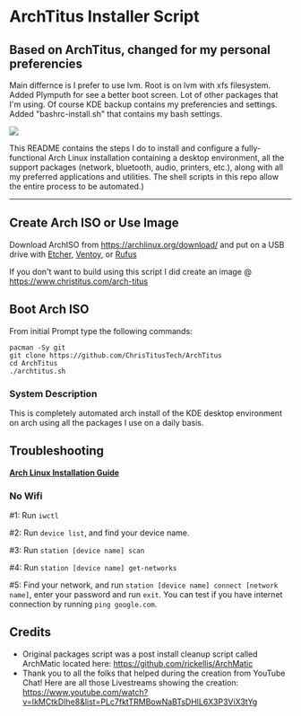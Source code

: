 # ArchTitus Installer Script

## Based on ArchTitus, changed for my personal preferencies

Main differnce is I prefer to use lvm. Root is on lvm with xfs filesystem. Added Plymputh for see a better boot screen. Lot of other packages that I'm using. Of course KDE backup contains my preferencies and settings.
Added "bashrc-install.sh" that contains my bash settings.

<img src="https://i.imgur.com/YiNMnan.png" />

This README contains the steps I do to install and configure a fully-functional Arch Linux installation containing a desktop environment, all the support packages (network, bluetooth, audio, printers, etc.), along with all my preferred applications and utilities. The shell scripts in this repo allow the entire process to be automated.)

---

## Create Arch ISO or Use Image

Download ArchISO from <https://archlinux.org/download/> and put on a USB drive with [Etcher](https://www.balena.io/etcher/), [Ventoy](https://www.ventoy.net/en/index.html), or [Rufus](https://rufus.ie/en/)

If you don't want to build using this script I did create an image @ <https://www.christitus.com/arch-titus>

## Boot Arch ISO

From initial Prompt type the following commands:

```
pacman -Sy git
git clone https://github.com/ChrisTitusTech/ArchTitus
cd ArchTitus
./archtitus.sh
```

### System Description

This is completely automated arch install of the KDE desktop environment on arch using all the packages I use on a daily basis.

## Troubleshooting

**[Arch Linux Installation Guide](https://github.com/rickellis/Arch-Linux-Install-Guide)**

### No Wifi

#1: Run `iwctl`

#2: Run `device list`, and find your device name.

#3: Run `station [device name] scan`

#4: Run `station [device name] get-networks`

#5: Find your network, and run `station [device name] connect [network name]`, enter your password and run `exit`. You can test if you have internet connection by running `ping google.com`.

## Credits

- Original packages script was a post install cleanup script called ArchMatic located here: https://github.com/rickellis/ArchMatic
- Thank you to all the folks that helped during the creation from YouTube Chat! Here are all those Livestreams showing the creation: <https://www.youtube.com/watch?v=IkMCtkDIhe8&list=PLc7fktTRMBowNaBTsDHlL6X3P3ViX3tYg>
